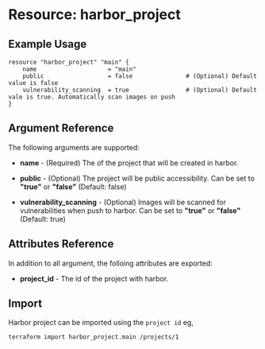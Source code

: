 # Resource: harbor_project

## Example Usage
```hcl
resource "harbor_project" "main" {
    name                    = "main"
    public                  = false               # (Optional) Default value is false
    vulnerability_scanning  = true                # (Optional) Default vale is true. Automatically scan images on push 
}
```

## Argument Reference
The following arguments are supported:

* **name** - (Required) The of the project that will be created in harbor.

* **public** - (Optional) The project will be public accessibility. Can be set to **"true"** or **"false"** (Default: false)

* **vulnerability_scanning** - (Optional) Images will be scanned for vulnerabilities when push to harbor. Can be set to **"true"** or **"false"** (Default: true)

## Attributes Reference
In addition to all argument, the folloing attributes are exported:

* **project_id** - The id of the project with harbor.

## Import
Harbor project can be imported using the `project id` eg,

`
terraform import harbor_project.main /projects/1
`
